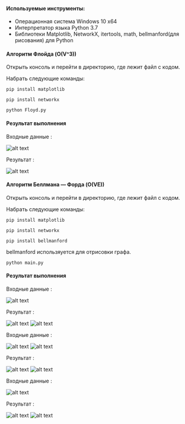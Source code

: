 #### Используемые инструменты:
- Операционная система Windows 10 x64
- Интерпретатор языка Python 3.7
- Библиотеки Matplotlib, NetworkX, itertools, math, bellmanford(для рисования) для Python

#### Алгоритм Флойда (O(V^3))

Открыть консоль и перейти в директорию, где лежит файл с кодом.

Набрать следующие команды:

```
pip install matplotlib
```
```
pip install networkx
```
```
python Floyd.py
```
#### Результат выполнения

Входные данные :

![alt text](screenshots/floyd_input.png)

Результат :

![alt text](screenshots/floyd_output.png)



#### Алгоритм Беллмана — Форда (O(VE))

Открыть консоль и перейти в директорию, где лежит файл с кодом.

Набрать следующие команды:

```
pip install matplotlib
```
```
pip install networkx
```
```
pip install bellmanford
```
bellmanford использяуется для отрисовки графа.
```
python main.py
```

#### Результат выполнения

Входные данные :

![alt text](screenshots/ford_i1.png)

Результат :

![alt text](screenshots/ford_o1.png)
![alt text](screenshots/graph_1.png)

Входные данные :

![alt text](screenshots/ford_i2_1.png)
![alt text](screenshots/ford_i2_2.png)

Результат :

![alt text](screenshots/ford_o2.png)
![alt text](screenshots/graph_2.png)

Входные данные :

![alt text](screenshots/ford_i3.png)

Результат :

![alt text](screenshots/ford_o3.png)
![alt text](screenshots/graph_3.png)


